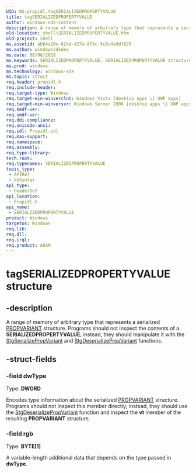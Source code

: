 ```yaml
---
UID: NS:propidl.tagSERIALIZEDPROPERTYVALUE
title: tagSERIALIZEDPROPERTYVALUE
author: windows-sdk-content
description: A range of memory of arbitrary type that represents a serialized PROPVARIANT structure.
old-location: shell\SERIALIZEDPROPERTYVALUE.htm
old-project: shell
ms.assetid: ab64a16e-624d-427a-8f9c-5c8c4a9df625
ms.author: windowssdkdev
ms.date: 08/06/2018
ms.keywords: SERIALIZEDPROPERTYVALUE, SERIALIZEDPROPERTYVALUE structure [Windows Shell], _shell_SERIALIZEDPROPERTYVALUE, propidl/SERIALIZEDPROPERTYVALUE, shell.SERIALIZEDPROPERTYVALUE, tagSERIALIZEDPROPERTYVALUE
ms.prod: windows
ms.technology: windows-sdk
ms.topic: struct
req.header: propidl.h
req.include-header: 
req.target-type: Windows
req.target-min-winverclnt: Windows Vista [desktop apps \| UWP apps]
req.target-min-winversvr: Windows Server 2008 [desktop apps \| UWP apps]
req.kmdf-ver: 
req.umdf-ver: 
req.ddi-compliance: 
req.unicode-ansi: 
req.idl: Propidl.idl
req.max-support: 
req.namespace: 
req.assembly: 
req.type-library: 
tech.root: 
req.typenames: SERIALIZEDPROPERTYVALUE
topic_type:
 - APIRef
 - kbSyntax
api_type:
 - HeaderDef
api_location:
 - Propidl.h
api_name:
 - SERIALIZEDPROPERTYVALUE
product: Windows
targetos: Windows
req.lib: 
req.dll: 
req.irql: 
req.product: ADAM
---
```


# tagSERIALIZEDPROPERTYVALUE structure


## -description


A range of memory of arbitrary type that represents a serialized <a href="https://msdn.microsoft.com/e86cc279-826d-4767-8d96-fc8280060ea1">PROPVARIANT</a> structure. Programs should not inspect the contents of a <b>SERIALIZEDPROPERTYVALUE</b>; instead, they should manipulate it with the <a href="https://msdn.microsoft.com/c588e239-616f-4569-88b5-6bfb504cefa1">StgSerializePropVariant</a> and <a href="https://msdn.microsoft.com/0517ef4d-e57c-4613-8d11-5e1eb14eb9fa">StgDeserializePropVariant</a> functions.


## -struct-fields




### -field dwType

Type: <b>DWORD</b>

Encodes type information about the serialized <a href="https://msdn.microsoft.com/e86cc279-826d-4767-8d96-fc8280060ea1">PROPVARIANT</a> structure. Programs should not inspect this member directly; instead, they should use the <a href="https://msdn.microsoft.com/0517ef4d-e57c-4613-8d11-5e1eb14eb9fa">StgDeserializePropVariant</a> function and inspect the <b>vt</b>  member of the resulting <b>PROPVARIANT</b> structure.


### -field rgb

Type: <b>BYTE[1]</b>

A variable-length additional data that depends on the type passed in <b>dwType</b>.

